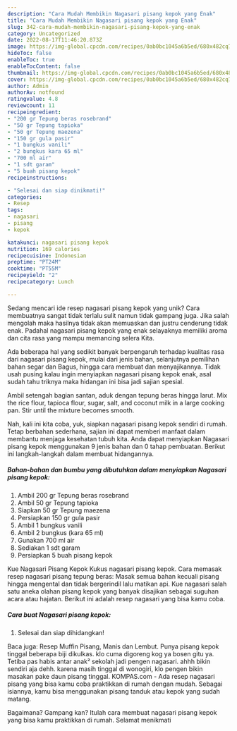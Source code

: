 ```yaml
---
description: "Cara Mudah Membikin Nagasari pisang kepok yang Enak"
title: "Cara Mudah Membikin Nagasari pisang kepok yang Enak"
slug: 342-cara-mudah-membikin-nagasari-pisang-kepok-yang-enak
category: Uncategorized
date: 2022-08-17T11:46:20.873Z
image: https://img-global.cpcdn.com/recipes/0ab0bc1045a6b5ed/680x482cq70/nagasari-pisang-kepok-foto-resep-utama.jpg
hideToc: false
enableToc: true
enableTocContent: false
thumbnail: https://img-global.cpcdn.com/recipes/0ab0bc1045a6b5ed/680x482cq70/nagasari-pisang-kepok-foto-resep-utama.jpg
cover: https://img-global.cpcdn.com/recipes/0ab0bc1045a6b5ed/680x482cq70/nagasari-pisang-kepok-foto-resep-utama.jpg
author: Admin
authorAv: notfound
ratingvalue: 4.8
reviewcount: 11
recipeingredient:
- "200 gr Tepung beras rosebrand"
- "50 gr Tepung tapioka"
- "50 gr Tepung maezena"
- "150 gr gula pasir"
- "1 bungkus vanili"
- "2 bungkus kara 65 ml"
- "700 ml air"
- "1 sdt garam"
- "5 buah pisang kepok"
recipeinstructions:

- "Selesai dan siap dinikmati!"
categories:
- Resep
tags:
- nagasari
- pisang
- kepok

katakunci: nagasari pisang kepok 
nutrition: 169 calories
recipecuisine: Indonesian
preptime: "PT24M"
cooktime: "PT55M"
recipeyield: "2"
recipecategory: Lunch

---
```





Sedang mencari ide resep nagasari pisang kepok yang unik? Cara membuatnya sangat tidak terlalu sulit namun tidak gampang juga. Jika salah mengolah maka hasilnya tidak akan memuaskan dan justru cenderung tidak enak. Padahal nagasari pisang kepok yang enak selayaknya memiliki aroma dan cita rasa yang mampu memancing selera Kita.





Ada beberapa hal yang sedikit banyak berpengaruh terhadap kualitas rasa dari nagasari pisang kepok, mulai dari jenis bahan, selanjutnya pemilihan bahan segar dan Bagus, hingga cara membuat dan menyajikannya. Tidak usah pusing kalau ingin menyiapkan nagasari pisang kepok enak,      asal sudah tahu triknya maka hidangan ini bisa jadi sajian spesial.














Ambil setengah bagian santan, aduk dengan tepung beras hingga larut. Mix the rice flour, tapioca flour, sugar, salt, and coconut milk in a large cooking pan. Stir until the mixture becomes smooth.






Nah, kali ini kita coba, yuk, siapkan nagasari pisang kepok sendiri di rumah. Tetap berbahan sederhana, sajian ini dapat memberi manfaat dalam membantu menjaga kesehatan tubuh kita. Anda dapat menyiapkan Nagasari pisang kepok menggunakan 9 jenis bahan dan 0 tahap pembuatan. Berikut ini langkah-langkah dalam membuat hidangannya.

<!--inarticleads1-->

##### Bahan-bahan dan bumbu yang dibutuhkan dalam menyiapkan Nagasari pisang kepok:

1. Ambil 200 gr Tepung beras rosebrand
1. Ambil 50 gr Tepung tapioka
1. Siapkan 50 gr Tepung maezena
1. Persiapkan 150 gr gula pasir
1. Ambil 1 bungkus vanili
1. Ambil 2 bungkus (kara 65 ml)
1. Gunakan 700 ml air
1. Sediakan 1 sdt garam
1. Persiapkan 5 buah pisang kepok


Kue Nagasari Pisang Kepok Kukus nagasari pisang kepok. Cara memasak resep nagasari pisang tepung beras: Masak semua bahan kecuali pisang hingga mengental dan tidak bergerindil lalu matikan api. Kue nagasari salah satu aneka olahan pisang kepok yang banyak disajikan sebagai suguhan acara atau hajatan. Berikut ini adalah resep nagasari yang bisa kamu coba. 

<!--inarticleads2-->

##### Cara buat Nagasari pisang kepok:


1. Selesai dan siap dihidangkan!

Baca juga: Resep Muffin Pisang, Manis dan Lembut. Punya pisang kepok tinggal beberapa biji dikulkas. klo cuma digoreng kog ya bosen gitu ya. Tetiba pas habis antar anak² sekolah jadi pengen nagasari. ahhh bikin sendiri aja dehh. karena masih tinggal di wonogiri, klo pengen bikin masakan pake daun pisang tinggal. KOMPAS.com - Ada resep nagasari pisang yang bisa kamu coba praktikkan di rumah dengan mudah. Sebagai isiannya, kamu bisa menggunakan pisang tanduk atau kepok yang sudah matang. 

Bagaimana? Gampang kan? Itulah cara membuat nagasari pisang kepok yang bisa kamu praktikkan di rumah. Selamat menikmati
